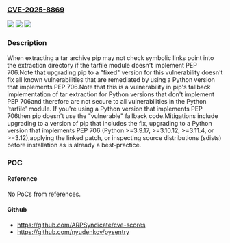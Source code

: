 ### [CVE-2025-8869](https://cve.mitre.org/cgi-bin/cvename.cgi?name=CVE-2025-8869)
![](https://img.shields.io/static/v1?label=Product&message=pip&color=blue)
![](https://img.shields.io/static/v1?label=Version&message=0%20&color=brightgreen)
![](https://img.shields.io/static/v1?label=Vulnerability&message=n%2Fa&color=blue)

### Description

When extracting a tar archive pip may not check symbolic links point into the extraction directory if the tarfile module doesn't implement PEP 706.Note that upgrading pip to a "fixed" version for this vulnerability doesn't fix all known vulnerabilities that are remediated by using a Python version that implements PEP 706.Note that this is a vulnerability in pip's fallback implementation of tar extraction for Python versions that don't implement PEP 706and therefore are not secure to all vulnerabilities in the Python 'tarfile' module. If you're using a Python version that implements PEP 706then pip doesn't use the "vulnerable" fallback code.Mitigations include upgrading to a version of pip that includes the fix, upgrading to a Python version that implements PEP 706 (Python >=3.9.17, >=3.10.12, >=3.11.4, or >=3.12),applying the linked patch, or inspecting source distributions (sdists) before installation as is already a best-practice.

### POC

#### Reference
No PoCs from references.

#### Github
- https://github.com/ARPSyndicate/cve-scores
- https://github.com/nyudenkov/pysentry

